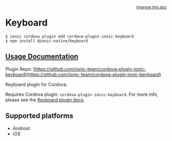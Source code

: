 <a style="float:right;font-size:12px;" href="http://github.com/ionic-team/ionic-native/edit/master/src/@ionic-native/plugins/keyboard/index.ts#L2">
  Improve this doc
</a>

# Keyboard

```
$ ionic cordova plugin add cordova-plugin-ionic-keyboard
$ npm install @ionic-native/keyboard
```

## [Usage Documentation](https://ionicframework.com/docs/native/keyboard/)

Plugin Repo: [https://github.com/ionic-team/cordova-plugin-ionic-keyboard](https://github.com/ionic-team/cordova-plugin-ionic-keyboard)

Keyboard plugin for Cordova.

Requires Cordova plugin: `cordova-plugin-ionic-keyboard`. For more info, please see the [Keyboard plugin docs](https://github.com/ionic-team/cordova-plugin-ionic-keyboard).

## Supported platforms
- Android
- iOS




